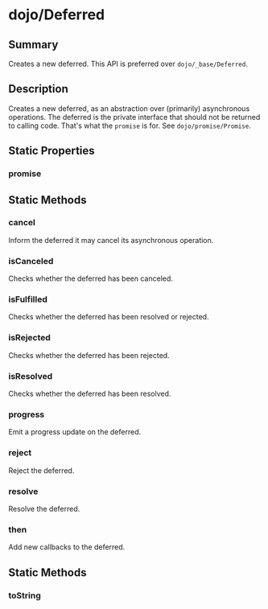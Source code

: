 # dojo/Deferred

## Summary

Creates a new deferred. This API is preferred over
`dojo/_base/Deferred`.
## Description

Creates a new deferred, as an abstraction over (primarily)
asynchronous operations. The deferred is the private interface
that should not be returned to calling code. That's what the
`promise` is for. See `dojo/promise/Promise`.
## Static Properties

### promise


## Static Methods

### cancel
Inform the deferred it may cancel its asynchronous operation.

### isCanceled
Checks whether the deferred has been canceled.

### isFulfilled
Checks whether the deferred has been resolved or rejected.

### isRejected
Checks whether the deferred has been rejected.

### isResolved
Checks whether the deferred has been resolved.

### progress
Emit a progress update on the deferred.

### reject
Reject the deferred.

### resolve
Resolve the deferred.

### then
Add new callbacks to the deferred.

## Static Methods

### toString


